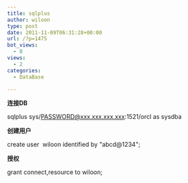 ```yaml
---
title: sqlplus
author: wiloon
type: post
date: 2011-11-09T06:31:28+00:00
url: /?p=1475
bot_views:
  - 8
views:
  - 2
categories:
  - DataBase

---
```

**连接DB**

sqlplus sys/PASSWORD@xxx.xxx.xxx.xxx:1521/orcl as sysdba



**创建用户**

create user  wiloon identified by "abcd@1234";



**授权**

grant connect,resource to wiloon;





